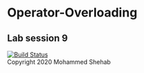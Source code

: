 # Operator-Overloading
## Lab session 9
[![Build Status](https://travis-ci.com/M12Shehab/Operator-Overloading.svg?branch=master)](https://travis-ci.com/M12Shehab/Operator-Overloading)
<br />
Copyright 2020 Mohammed Shehab
